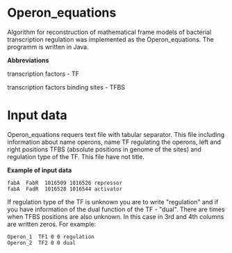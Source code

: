 # Operon_equations

Algorithm for reconstruction of mathematical frame models of bacterial transcription regulation was implemented as the Operon_equations. 
The programm is written in Java.

**Abbreviations**

transcription factors - TF

transcription factors binding sites - TFBS

# Input data

Operon_equations requers text file with tabular separator. This file including information about name operons, name TF regulating the operons,
left and right positions TFBS (absolute positions in genome of the sites) and regulation type of the TF. This file have not title.

**Example of input data**

```
fabA  FabR  1016509 1016526 repressor
fabA  FadR  1016528 1016544 activator
```
If regulation type of the TF is unknown you are to write "regulation" and if you have information of the dual function of the TF - "dual".
There are times when TFBS positions are also unknown. In this case in 3rd and 4th columns are written zeros.
For example:

```
Operon_1  TF1 0 0 regulation
Operon_2  TF2 0 0 dual
```
